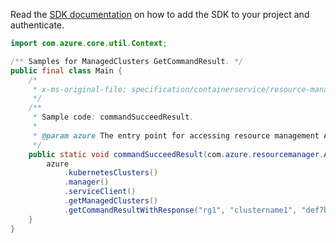Read the [SDK documentation](https://github.com/Azure/azure-sdk-for-java/blob/azure-resourcemanager_2.10.0/sdk/resourcemanager/azure-resourcemanager/README.md) on how to add the SDK to your project and authenticate.

```java
import com.azure.core.util.Context;

/** Samples for ManagedClusters GetCommandResult. */
public final class Main {
    /*
     * x-ms-original-file: specification/containerservice/resource-manager/Microsoft.ContainerService/stable/2021-09-01/examples/RunCommandResultSucceed.json
     */
    /**
     * Sample code: commandSucceedResult.
     *
     * @param azure The entry point for accessing resource management APIs in Azure.
     */
    public static void commandSucceedResult(com.azure.resourcemanager.AzureResourceManager azure) {
        azure
            .kubernetesClusters()
            .manager()
            .serviceClient()
            .getManagedClusters()
            .getCommandResultWithResponse("rg1", "clustername1", "def7b3ea71bd4f7e9d226ddbc0f00ad9", Context.NONE);
    }
}
```
